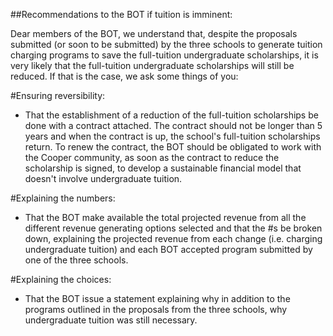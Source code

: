 ##Recommendations to the BOT if tuition is imminent:

Dear members of the BOT,
we understand that, despite the proposals submitted (or soon to be submitted) by the three schools to generate tuition charging programs to save the full-tuition undergraduate scholarships, it is very likely that the full-tuition undergraduate scholarships will still be reduced. If that is the case, we ask some things of you:

#Ensuring reversibility:
- That the establishment of a reduction of the full-tuition scholarships be done with a contract attached. The contract should not be longer than 5 years and when the contract is up, the school's full-tuition scholarships return. To renew the contract, the BOT should be obligated to work with the Cooper community, as soon as the contract to reduce the scholarship is signed, to develop a sustainable financial model that doesn't involve undergraduate tuition. 

#Explaining the numbers:
- That the BOT make available the total projected revenue from all the different revenue generating options selected and that the #s be broken down, explaining the projected revenue from each change (i.e. charging undergraduate tuition) and each BOT accepted program submitted by one of the three schools. 

#Explaining the choices:
- That the BOT issue a statement explaining why in addition to the programs outlined in the proposals from the three schools, why undergraduate tuition was still necessary. 